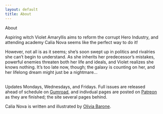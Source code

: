 ```yaml
---
layout: default
title: About
---
```


<div class="glitch" data-text="About">About</div>

Aspiring witch Violet Amaryllis aims to reform the corrupt Hero Industry, and attending academy Calia Nova seems like the perfect way to do it!

However, not all is as it seems; she’s soon swept up in politics and rivalries she can’t begin to understand. As she inherits her predecessor’s mistakes, powerful enemies threaten both her life and ideals, and Violet realizes she knows nothing. It’s too late now, though; the galaxy is counting on her, and her lifelong dream might just be a nightmare…
<br>
<br>

Updates Mondays, Wednesdays, and Fridays. Full issues are released ahead of schedule on <a href="https://app.gumroad.com/chiptunemacaroon">Gumroad</a>, and indivdual pages are posted on <a href="https://www.patreon.com/chiptunemacaroon">Patreon</a> as they are finished; the site several pages behind.


Calia Nova is written and illustrated by <a href="https://www.oliviabarone.com/about">Olivia Barone</a>. 
